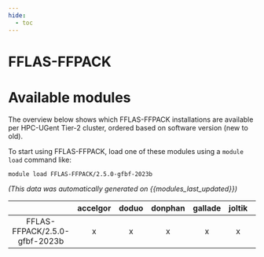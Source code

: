 ```yaml
---
hide:
  - toc
---
```


FFLAS-FFPACK
============

# Available modules


The overview below shows which FFLAS-FFPACK installations are available per HPC-UGent Tier-2 cluster, ordered based on software version (new to old).

To start using FFLAS-FFPACK, load one of these modules using a `module load` command like:

```shell
module load FFLAS-FFPACK/2.5.0-gfbf-2023b
```

*(This data was automatically generated on {{modules_last_updated}})*  

| |accelgor|doduo|donphan|gallade|joltik|shinx|
| :---: | :---: | :---: | :---: | :---: | :---: | :---: |
|FFLAS-FFPACK/2.5.0-gfbf-2023b|x|x|x|x|x|x|
